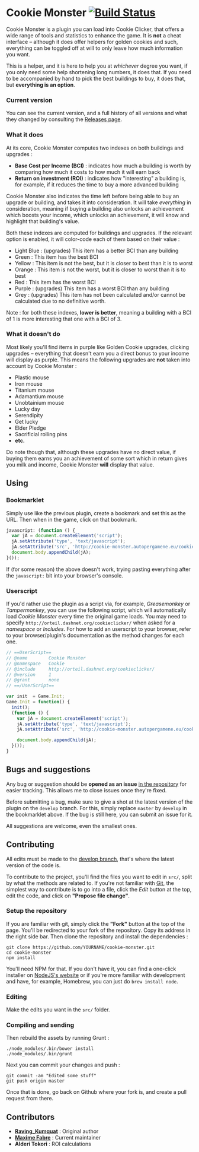 # Cookie Monster [![Build Status](https://travis-ci.org/Anahkiasen/cookie-monster.png?branch=master)](https://travis-ci.org/Anahkiasen/cookie-monster)

Cookie Monster is a plugin you can load into Cookie Clicker, that offers a wide range of tools and statistics to enhance the game.
It is **not** a cheat interface – although it does offer helpers for golden cookies and such, everything can be toggled off at will to only leave how much information you want.

This is a helper, and it is here to help you at _whichever_ degree you want, if you only need some help shortening long numbers, it does that. If you need to be accompanied
by hand to pick the best buildings to buy, it does that, but **everything is an option**.

### Current version

You can see the current version, and a full history of all versions and what they changed by consulting the [Releases page](https://github.com/Anahkiasen/cookie-monster/releases).

### What it does

At its core, Cookie Monster computes two indexes on both buildings and upgrades :

* **Base Cost per Income (BCI)** : indicates how much a building is worth by comparing how much it costs to how much it will earn back
* **Return on investment (ROI)** : indicates how "interesting" a building is, for example, if it reduces the time to buy a more advanced building

Cookie Monster also indicates the time left before being able to buy an upgrade or building, and takes it into consideration. It will take *everything* in consideration, meaning if buying a building also unlocks an achievement which boosts your income, which unlocks an achievement, it will know and highlight that building's value.

Both these indexes are computed for buildings and upgrades. If the relevant option is enabled, it will color-code each of them based on their value :

* Light Blue : (upgrades) This item has a better BCI than any building
* Green      : This item has the best BCI
* Yellow     : This item is not the best, but it is closer to best than it is to worst
* Orange     : This item is not the worst, but it is closer to worst than it is to best
* Red        : This item has the worst BCI
* Purple     : (upgrades) This item has a worst BCI than any building
* Grey       : (upgrades) This item has not been calculated and/or cannot be calculated due to no definitive worth.

Note : for both these indexes, **lower is better**, meaning a building with a BCI of 1 is more interesting that one with a BCI of 3.

### What it doesn't do

Most likely you'll find items in purple like Golden Cookie upgrades, clicking upgrades – everything that doesn't earn you a direct bonus to your income will display as purple.
This means the following upgrades are **not** taken into account by Cookie Monster :

* Plastic mouse
* Iron mouse
* Titanium mouse
* Adamantium mouse
* Unobtainium mouse
* Lucky day
* Serendipity
* Get lucky
* Elder Pledge
* Sacrificial rolling pins
* **etc.**

Do note though that, although these upgrades have no direct value, if buying them earns you an achievement of some sort which in return gives you milk and income, Cookie Monster **will** display that value.

## Using

### Bookmarklet

Simply use like the previous plugin, create a bookmark and set this as the URL. Then when in the game, click on that bookmark.

```js
javascript: (function () {
  var jA = document.createElement('script');
  jA.setAttribute('type', 'text/javascript');
  jA.setAttribute('src', 'http://cookie-monster.autopergamene.eu/cookie-monster.min.js?' + new Date().getTime());
  document.body.appendChild(jA);
}());
```

If (for some reason) the above doesn't work, trying pasting everything after the `javascript:` bit into your browser's console.

### Userscript

If you'd rather use the plugin as a script via, for example, _Greasemonkey_ or _Tampermonkey_, you can use the following script, which will automatically load _Cookie Monster_ every time the original game loads.
You may need to specify `http://orteil.dashnet.org/cookieclicker/` when asked for a _namespace_ or _Includes_. For how to add an userscript to your browser, refer to your browser/plugin's documentation as the method changes for each one.

```js
// ==UserScript==
// @name        Cookie Monster
// @namespace   Cookie
// @include     http://orteil.dashnet.org/cookieclicker/
// @version     1
// @grant       none
// ==/UserScript==

var init  = Game.Init;
Game.Init = function() {
  init();
  (function () {
    var jA = document.createElement('script');
    jA.setAttribute('type', 'text/javascript');
    jA.setAttribute('src', 'http://cookie-monster.autopergamene.eu/cookie-monster.min.js?' + new Date().getTime());

    document.body.appendChild(jA);
  }());
}
```

## Bugs and suggestions

Any bug or suggestion should be **opened as an issue** [in the repository](https://github.com/Anahkiasen/cookie-monster/issues) for easier tracking. This allows me to close issues once they're fixed.

Before submitting a bug, make sure to give a shot at the latest version of the plugin on the `develop` branch. For this, simply replace `master` by `develop` in the bookmarklet above.
If the bug is still here, you can submit an issue for it.

All suggestions are welcome, even the smallest ones.

## Contributing

All edits must be made to the [develop branch](https://github.com/Anahkiasen/cookie-monster/tree/develop), that's where the latest version of the code is.

To contribute to the project, you'll find the files you want to edit in `src/`, split by what the methods are related to. If you're not familiar with [Git](http://git-scm.com/), the simplest way to contribute is to go into a file, click the _Edit_ button at the top, edit the code, and click on **"Propose file change"**.

### Setup the repository

If you are familiar with git, simply click the **"Fork"** button at the top of the page. You'll be redirected to your fork of the repository. Copy its address in the right side bar. Then clone the repository and install the dependencies :

    git clone https://github.com/YOURNAME/cookie-monster.git
    cd cookie-monster
    npm install

You'll need NPM for that. If you don't have it, you can find a one-click installer on [NodeJS's website](http://nodejs.org/) or if you're more familiar with development and have, for example, Homebrew, you can just do `brew install node`.

### Editing

Make the edits you want in the `src/` folder.

### Compiling and sending

Then rebuild the assets by running Grunt :

    ./node_modules/.bin/bower install
    ./node_modules/.bin/grunt

Next you can commit your changes and push :

    git commit -am "Edited some stuff"
    git push origin master

Once that is done, go back on Github where your fork is, and create a pull request from there.

## Contributors

* **[Raving_Kumquat](http://cookieclicker.wikia.com/wiki/User:Raving_Kumquat)** : Original author
* **[Maxime Fabre](https://github.com/Anahkiasen)** : Current maintainer
* **Alderi Tokori** : ROI calculations
